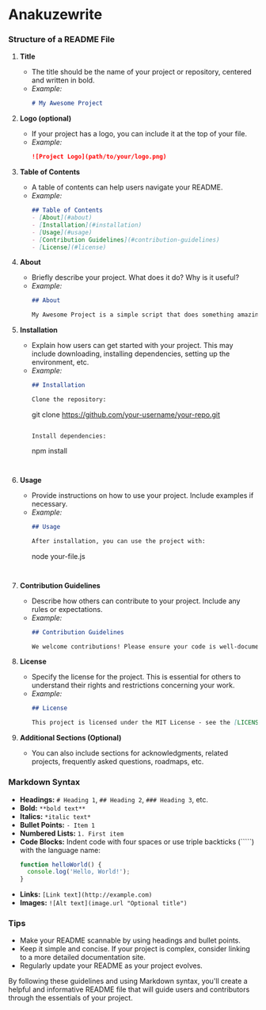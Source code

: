 # Anakuzewrite

### Structure of a README File

1. **Title**
   - The title should be the name of your project or repository, centered and written in bold.
   - *Example:*
     ```markdown
     # My Awesome Project
     ```

2. **Logo (optional)**
   - If your project has a logo, you can include it at the top of your file.
   - *Example:*
     ```markdown
     ![Project Logo](path/to/your/logo.png)
     ```

3. **Table of Contents**
   - A table of contents can help users navigate your README.
   - *Example:*
     ```markdown
     ## Table of Contents
     - [About](#about)
     - [Installation](#installation)
     - [Usage](#usage)
     - [Contribution Guidelines](#contribution-guidelines)
     - [License](#license)
     ```

4. **About**
   - Briefly describe your project. What does it do? Why is it useful?
   - *Example:*
     ```markdown
     ## About

     My Awesome Project is a simple script that does something amazing. It was created to solve a specific problem and can be used by [target audience].
     ```

5. **Installation**
   - Explain how users can get started with your project. This may include downloading, installing dependencies, setting up the environment, etc.
   - *Example:*
     ```markdown
     ## Installation

     Clone the repository:
     ```
     git clone https://github.com/your-username/your-repo.git
     ```

     Install dependencies:
     ```
     npm install
     ```
    
6. **Usage**
   - Provide instructions on how to use your project. Include examples if necessary.
   - *Example:*
     ```markdown
     ## Usage

     After installation, you can use the project with:
     ```
     node your-file.js
     ```
    
7. **Contribution Guidelines**
   - Describe how others can contribute to your project. Include any rules or expectations.
   - *Example:*
     ```markdown
     ## Contribution Guidelines

     We welcome contributions! Please ensure your code is well-documented and passes all tests.
     ```

8. **License**
   - Specify the license for the project. This is essential for others to understand their rights and restrictions concerning your work.
   - *Example:*
     ```markdown
     ## License

     This project is licensed under the MIT License - see the [LICENSE](LICENSE) file for details.
     ```

9. **Additional Sections (Optional)**
   - You can also include sections for acknowledgments, related projects, frequently asked questions, roadmaps, etc.

### Markdown Syntax

- **Headings:** `# Heading 1`, `## Heading 2`, `### Heading 3`, etc.
- **Bold:** `**bold text**`
- **Italics:** `*italic text*`
- **Bullet Points:** `- Item 1`
- **Numbered Lists:** `1. First item`
- **Code Blocks:** Indent code with four spaces or use triple backticks (`````) with the language name:
  ```javascript
  function helloWorld() {
    console.log('Hello, World!');
  }
  ```
- **Links:** `[Link text](http://example.com)`
- **Images:** `![Alt text](image.url "Optional title")`

### Tips

- Make your README scannable by using headings and bullet points.
- Keep it simple and concise. If your project is complex, consider linking to a more detailed documentation site.
- Regularly update your README as your project evolves.

By following these guidelines and using Markdown syntax, you'll create a helpful and informative README file that will guide users and contributors through the essentials of your project.
